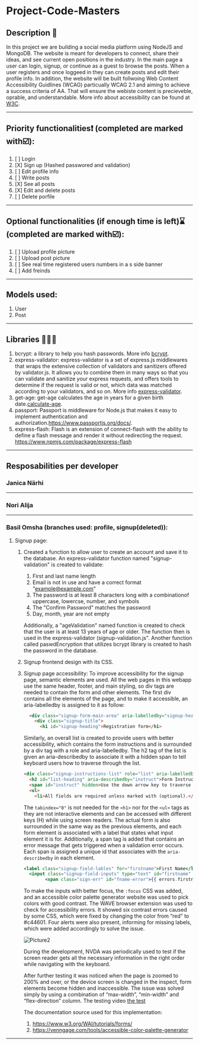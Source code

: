<!---
To switch between views in VScode, press Ctrl+Shift+V in the editor.
-->
# Project-Code-Masters
## Description 📝

In this project we are building a social media platform using NodeJS and MongoDB. The website is meant for developers to connect, share their ideas, and see current open positions in the industry. In the main page a user can login, signup, or continue as a guest to browse the posts. When a user registers and once loggeed in they can create posts and edit their profile info. In addition, the website will be built follwoing Web Content Accessibility Guidlines (WCAG) particually WCAG 2.1 and aiming to achieve a success criteria of AA. That will ensure the webiste content is precieveble, oprable, and understandable. More info about accessibility can be found at [W3C](https://www.w3.org/WAI/fundamentals/).
****
## Priority functionalities❗ (completed are marked with☑️):

1. [ ] Login
2. [X] Sign up (Hashed passwored and validation)
3. [ ] Edit profile info
4. [ ] Write posts
5. [X] See all posts
6. [X] Edit and delete posts
7. [ ] Delete porfile
***
## Optional functionalities (if enough time is left)⌛ (completed are marked with☑️):
1. [ ] Upload profile picture 
2. [ ] Upload post picture
3. [ ] See real time registered users numbers in a s side banner
4. [ ] Add freinds
***
## Models used:
1. User
2. Post
***
## Libraries 📔📔📗
1. bcrypt: a library to help you hash passwords. More info [bcrypt](https://www.npmjs.com/package/bcrypt).
2. express-validator: express-validator is a set of express.js middlewares that wraps the extensive collection of validators and sanitizers offered by validator.js. It allows you to combine them in many ways so that you can validate and sanitize your express requests, and offers tools to determine if the request is valid or not, which data was matched according to your validators, and so on. More info [express-validator](https://express-validator.github.io/docs).
3. get-age: get-age calculates the age in years for a given birth date.[calculate-age](https://www.npmjs.com/package/get-age).
4. passport: Passport is middleware for Node.js that makes it easy to implement authentication and authorization.https://www.passportjs.org/docs/.
5. express-flash: Flash is an extension of connect-flash with the ability to define a flash message and render it without redirecting the request. https://www.npmjs.com/package/express-flash
***
## Resposabilities per developer
### Janica Närhi
***
### Nori Alija
***
### Basil Omsha (branches used: profile, signup(deleted)): 
1. Signup page: 
    1. Created a function to allow user to create an account and save it to the database. An express-validator function named "signup-validation" is created to validate:
          1. First and last name length
          2. Email is not in use and have a correct format "example@example.com"
          3. The password is at least 8 characters long with a combinationof uppercase, lowercse, number, and symbols
          4. The "Confirm Password" matches the password 
          5. Day, month, year are not empty  
          
          Additionally, a "ageValidation" named function is created to check that the user is at least 13 years of age or older. The function then is used in the express-validator (signup-validation.js". Another function called paswdEncryption that utilizes bcrypt library is created to hash the password in the database.
    
    2. Signup frontend design with its CSS. 
    3. Signup page accessibility: To improve accessibility for the signup page, semantic elements are used. All the web pages in this webapp use the same header, footer, and main styling, so div tags are needed to contain the form and other elements. The first div contains all the elements of the page, and to make it accessible, an aria-labelledby is assigned to it as follow: 
        ```html
          <div class="signup-form-main-area" aria-labelledby="signup-heading">
            <div class="signup-title">
              <h1 id="signup-heading">Registration form</h1>
        ```
                  
          Similarly, an overall list is created to provide users with better accessibility, which contains the form instructions and is surrounded by a div tag with a role and aria-labelledby. The h2 tag of the list is given an aria-describedby to associate it with a hidden span to tell keyboard users how to traverse through the list. 
          ```html
          <div class="signup-instructions-list" role="list" aria-labelledby="list-heading">
            <h2 id="list-heading" aria-describedby="instruct">Form Instructions</h2>
            <span id="instruct" hidden>Use the down arrow key to traverse the list items </span>
            <ul>
              <li>All fields are required unless marked with (optional).</li>
          ```                
          The `tabindex="0"` is not needed for the `<h1>` nor for the `<ul>` tags as they are not interactive elements and can be accessed with different keys (H) while using screen readers. The actual form is also surrounded in the same way as the previous elements, and each form element is associated with a label that states what input element it is for. Additionally, a span tag is added that contains an error message that gets triggered when a validation error occurs. Each span is assigned a unique id that associates with the `aria-describedby` in each element.
          ```handlebars
          <label class="signup-field-lables" for="firstname">First Name</label>
            <input class="signup-field-inputs" type="text" id="firstname" name="firstname" value="{{values.firstname}}" placeholder="John" aria-describedby="fname-error" required>
				  <span class="sign-err" id="fname-error">{{ errors.firstname }}</span>
          ```                          
          To make the inputs with better focus, the `:focus` CSS was added, and an accessible color palette generator website was used to pick colors with good contrast. The WAVE browser extension was used to check for accessibility errors. It showed six contrast errors caused by some CSS, which were fixed by changing the color from “red” to #c44601. Four alerts were also present, informing for missing labels, which were added accordingly to solve the issue. 
          
          ![Picture2](https://user-images.githubusercontent.com/90252817/235223128-127f4fa4-2561-4b15-8842-1cc610792c07.png)
          
          During the development, NVDA was periodically used to test if the screen reader gets all the necessary information in the right order while navigating with the keyboard. 
	  
		After further testing it was noticed when the page is zoomed to 200% and over, or the device screen is changed in the inspect, form elements become hidden and inaccessible. The issue was solved simply by using a combination of “max-width”, “min-width" and “flex-direction” column. The testing video [the test](https://kaltura.hamk.fi/media/t/0_a9vosmoa) 

		  The documentation source used for this implementation: 
		  1. https://www.w3.org/WAI/tutorials/forms/
		  2. https://venngage.com/tools/accessible-color-palette-generator
***


 
